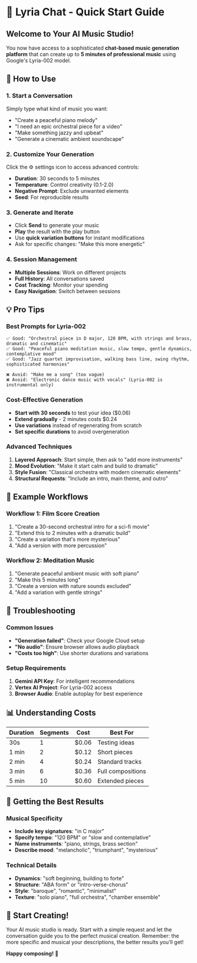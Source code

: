 # 🎵 Lyria Chat - Quick Start Guide

## Welcome to Your AI Music Studio! 

You now have access to a sophisticated **chat-based music generation platform** that can create up to **5 minutes of professional music** using Google's Lyria-002 model.

## 🚀 How to Use

### 1. **Start a Conversation**
Simply type what kind of music you want:
- "Create a peaceful piano melody"
- "I need an epic orchestral piece for a video"
- "Make something jazzy and upbeat"
- "Generate a cinematic ambient soundscape"

### 2. **Customize Your Generation**
Click the ⚙️ settings icon to access advanced controls:
- **Duration**: 30 seconds to 5 minutes
- **Temperature**: Control creativity (0.1-2.0)
- **Negative Prompt**: Exclude unwanted elements
- **Seed**: For reproducible results

### 3. **Generate and Iterate**
- Click **Send** to generate your music
- **Play** the result with the play button
- Use **quick variation buttons** for instant modifications
- Ask for specific changes: "Make this more energetic"

### 4. **Session Management**
- **Multiple Sessions**: Work on different projects
- **Full History**: All conversations saved
- **Cost Tracking**: Monitor your spending
- **Easy Navigation**: Switch between sessions

## 💡 Pro Tips

### Best Prompts for Lyria-002
```
✅ Good: "Orchestral piece in D major, 120 BPM, with strings and brass, dramatic and cinematic"
✅ Good: "Peaceful piano meditation music, slow tempo, gentle dynamics, contemplative mood"
✅ Good: "Jazz quartet improvisation, walking bass line, swing rhythm, sophisticated harmonies"

❌ Avoid: "Make me a song" (too vague)
❌ Avoid: "Electronic dance music with vocals" (Lyria-002 is instrumental only)
```

### Cost-Effective Generation
- **Start with 30 seconds** to test your idea ($0.06)
- **Extend gradually** - 2 minutes costs $0.24
- **Use variations** instead of regenerating from scratch
- **Set specific durations** to avoid overgeneration

### Advanced Techniques
1. **Layered Approach**: Start simple, then ask to "add more instruments"
2. **Mood Evolution**: "Make it start calm and build to dramatic"
3. **Style Fusion**: "Classical orchestra with modern cinematic elements"
4. **Structural Requests**: "Include an intro, main theme, and outro"

## 🎼 Example Workflows

### Workflow 1: Film Score Creation
1. "Create a 30-second orchestral intro for a sci-fi movie"
2. "Extend this to 2 minutes with a dramatic build"
3. "Create a variation that's more mysterious"
4. "Add a version with more percussion"

### Workflow 2: Meditation Music
1. "Generate peaceful ambient music with soft piano"
2. "Make this 5 minutes long"
3. "Create a version with nature sounds excluded"
4. "Add a variation with gentle strings"

## 🔧 Troubleshooting

### Common Issues
- **"Generation failed"**: Check your Google Cloud setup
- **"No audio"**: Ensure browser allows audio playback
- **"Costs too high"**: Use shorter durations and variations

### Setup Requirements
1. **Gemini API Key**: For intelligent recommendations
2. **Vertex AI Project**: For Lyria-002 access
3. **Browser Audio**: Enable autoplay for best experience

## 📊 Understanding Costs

| Duration | Segments | Cost | Best For |
|----------|----------|------|----------|
| 30s | 1 | $0.06 | Testing ideas |
| 1 min | 2 | $0.12 | Short pieces |
| 2 min | 4 | $0.24 | Standard tracks |
| 3 min | 6 | $0.36 | Full compositions |
| 5 min | 10 | $0.60 | Extended pieces |

## 🎯 Getting the Best Results

### Musical Specificity
- **Include key signatures**: "in C major"
- **Specify tempo**: "120 BPM" or "slow and contemplative"  
- **Name instruments**: "piano, strings, brass section"
- **Describe mood**: "melancholic", "triumphant", "mysterious"

### Technical Details
- **Dynamics**: "soft beginning, building to forte"
- **Structure**: "ABA form" or "intro-verse-chorus"
- **Style**: "baroque", "romantic", "minimalist"
- **Texture**: "solo piano", "full orchestra", "chamber ensemble"

## 🎵 Start Creating!

Your AI music studio is ready. Start with a simple request and let the conversation guide you to the perfect musical creation. Remember: the more specific and musical your descriptions, the better results you'll get!

**Happy composing!** 🎼
